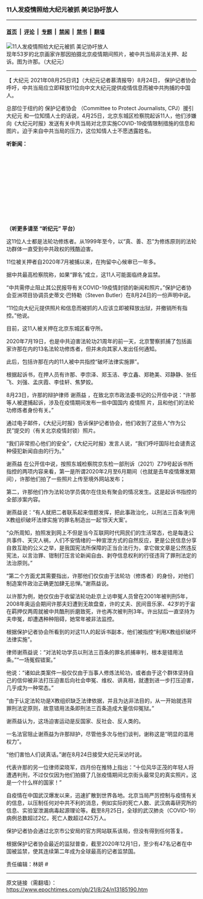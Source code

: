 ### 11人发疫情照给大纪元被抓 美记协吁放人

---

#### [首页](../../../..?n13185190) &nbsp;|&nbsp; [评论](../../../../../epoch-comment?n13185190) &nbsp;|&nbsp; [专题](../../../../../epoch-special?n13185190) &nbsp;|&nbsp; [禁闻](../../../../../epoch-news?n13185190) &nbsp;|&nbsp; [禁书](../../../../../books?n13185190) &nbsp;|&nbsp; [翻墙](https://github.com/gfw-breaker/nogfw/blob/master/README.md?n13185190)


<div><img alt="11人发疫情照给大纪元被抓 美记协吁放人" class="attachment-djy_600_400 size-djy_600_400 wp-post-image" src="https://i.epochtimes.com/assets/uploads/2021/04/id12916303-IMG_20210430_074011_148-1-600x400.jpg"/>
<div class="caption">
 现年53岁的北京画家许那因拍摄北京疫情期间照片，被中共当局非法关押、起诉。图为许那。（大纪元）
</div></div><hr/><div class="post_content" id="artbody" itemprop="articleBody">
 <!-- article content begin -->
 <p>
  【
  <ok href="https://www.epochtimes.com/gb/tag/%E5%A4%A7%E7%BA%AA%E5%85%83.html">
   大纪元
  </ok>
  2021年08月25日讯】（大纪元记者慕清报导）8月24日，
  <ok href="https://www.epochtimes.com/gb/tag/%E4%BF%9D%E6%8A%A4%E8%AE%B0%E8%80%85%E5%8D%8F%E4%BC%9A.html">
   保护记者协会
  </ok>
  呼吁，中共当局应立即释放11位向中文大纪元提供疫情信息而被中共拘捕的中国人。
 </p>
 <p>
  总部位于纽约的
  <ok href="https://www.epochtimes.com/gb/tag/%E4%BF%9D%E6%8A%A4%E8%AE%B0%E8%80%85%E5%8D%8F%E4%BC%9A.html">
   保护记者协会
  </ok>
  （Committee to Protect Journalists, CPJ）援引
  <ok href="https://www.epochtimes.com/gb/tag/%E5%A4%A7%E7%BA%AA%E5%85%83.html">
   大纪元
  </ok>
  和一位知情人士的话说，4月25日，北京东城区检察院起诉11人，他们涉嫌向《大纪元时报》发送有关中共当局对北京实施COVID-19疫情限制措施的信息和图片。迫于来自中共当局的压力，这位知情人士不愿透露姓名。
 </p>
 <p>
  <strong>
   听新闻：
  </strong>
 </p>
 <div style="width: 100%; height: 170px; margin-bottom: 20px; border-radius: 10px; overflow: hidden;">
 </div>
 <p>
  <strong>
   （听更多请至
   <ok href="https://www.epochtimes.com/gb/podcast.htm">
    “听纪元”
   </ok>
   平台）
  </strong>
 </p>
 <p>
  这11位人士都是法轮功修炼者。从1999年至今，以“真、善、忍”为修炼原则的法轮功群体一直受到中共政权的残酷迫害。
 </p>
 <p>
  11位被关押者自2020年7月被捕以来，在拘留中心候审已一年多。
 </p>
 <p>
  据中共最高检察院称，如果“罪名”成立，这11人可能面临终身监禁。
 </p>
 <p>
  “中共需停止阻止其公民报导有关COVID-19疫情封锁的新闻和照片。”保护记者协会亚洲项目协调员史蒂文‧巴特勒（Steven Butler）在8月24日的一份声明中说。
 </p>
 <p>
  “11位向大纪元提供照片和信息而被抓的人应该立即被释放出狱，并撤销所有指控。”他说。
 </p>
 <p>
  目前，这11人被关押在北京东城区看守所。
 </p>
 <p>
  2020年7月19日，也是中共迫害法轮功21周年的前一天，北京警察抓捕了包括画家许那在内的13名法轮功修炼者，但并未向其家人发出任何通知。
 </p>
 <p>
  此后，包括许那在内的11人被中共指控“破坏法律实施罪”。
 </p>
 <p>
  根据起诉书，在押人员有许那、李宗泽、郑玉洁、李立鑫、郑艳美、邓静静、张任飞、刘强、孟庆霞、李佳轩、焦梦姣。
 </p>
 <p>
  8月23日，许那的辩护律师
  <ok href="https://www.epochtimes.com/gb/tag/%E8%B0%A2%E7%87%95%E7%9B%8A.html">
   谢燕益
  </ok>
  ，在致北京市政法委书记的公开信中说：“许那等人被逮捕起诉，涉及在疫情期间发布一些中国国内
  <ok href="https://www.epochtimes.com/gb/tag/%E7%96%AB%E6%83%85%E7%85%A7.html">
   疫情照
  </ok>
  片，且和他们的法轮功修炼者身份有关。”
 </p>
 <p>
  通过电子邮件，《大纪元时报》告诉保护记者协会，他们收到了这些人“作为公民”提交的（有关北京疫情封锁）照片。
 </p>
 <p>
  “我们非常担心他们的安全”，《大纪元时报》发言人说，“我们呼吁国际社会谴责这种侵犯新闻自由的行为。”
 </p>
 <p>
  <ok href="https://www.epochtimes.com/gb/tag/%E8%B0%A2%E7%87%95%E7%9B%8A.html">
   谢燕益
  </ok>
  在公开信中说，按照东城检察院京东检一部刑诉（2021）Z79号起诉书所指控的两项内容来看，第一是所谓2020年2月至6月期间（也就是去年疫情爆发期间），许那他们拍了一些照片上传至境外网站发布；
 </p>
 <p>
  第二，许那他们作为法轮功学员偶尔在住处有聚会的情况发生。这是起诉书指控的全部涉案内容。
 </p>
 <p>
  谢燕益说：“有人就把二者联系起来借题发挥，把此事政治化，以刑法三百条‘利用X教组织破坏法律实施’的罪名制造出一起‘惊天大案’。
 </p>
 <p>
  “众所周知，拍照发到网上不但是当今互联网时代网民们的生活常态，也是每逢公共事件、天灾人祸，人们不安情绪的一种宣泄方式的自然反应，更是公民信息分享自救互助的公义之举，是我国宪法所保障的正当合法行为，拿它做文章是公然违反宪法，以言治罪、钳制打压言论新闻自由、剥夺信息权利的行径违背了罪刑法定的法治原则。”
 </p>
 <p>
  “第二个方面尤其需要指出，许那他们仅仅由于法轮功（修炼者）的身份，对他们制造案件政治正确更加肆无忌惮。”谢燕益说。
 </p>
 <p>
  以许那为例，她仅仅由于收留法轮功赴京上访申冤人员曾在2001年被判刑5年，2008年奥运会期间许那夫妇遭到无故盘查，许的丈夫、民间音乐家、42岁的于宙在羁押仅两周就被中共酷刑折磨致死，许也再次被判刑3年。许出狱后一直坚持为夫申冤，却遭遇种种阻碍，她常年被非法监控。
 </p>
 <p>
  根据保护记者协会所看到的对这11人的起诉书副本，他们被指控“利用X教组织破坏法律实施”。
 </p>
 <p>
  律师谢燕益说：“对法轮功学员以刑法三百条的罪名抓捕审判，根本是错用法条。”“一场冤假错案。”
 </p>
 <p>
  他说：“诸如此类案件一般仅仅由于当事人修炼法轮功，或者由于这个群体坚持自己的信仰被非法打压迫害后向社会申冤、维权、讲真相，就遭到进一步打压迫害，几乎成为一种常态。”
 </p>
 <p>
  “由于认定法轮功是X教组织缺乏法律依据，并且为达非法目的，从一开始就违背罪刑法定原则，故意错用法条即刑法三百条造成大量信仰冤狱。”
 </p>
 <p>
  谢燕益认为，这场迫害运动是反国家、反社会、反人类的。
 </p>
 <p>
  一名法官阻止谢燕益为许那辩护，尽管他多次与他们谈判，谢称这是“明显的滥用权力”。
 </p>
 <p>
  “他们害怕人们说真话。”谢在8月24日接受大纪元采访时说。
 </p>
 <p>
  代表许那的另一位律师梁晓军，四月份在推特上指出：“十位风华正茂的年轻人将遭遇判刑，不过仅仅因为他们拍摄了几张疫情期间北京街头最常见的真实照片。这是一个什么样的国家！”
 </p>
 <p>
  自疫情在中国武汉爆发以来，迅速扩散到世界各地。北京当局严厉控制与疫情有关的信息，以压制任何对中共不利的消息，例如实际的死亡人数、武汉病毒研究所的信息、实验室泄漏病毒起源理论等。截至8月25日，全球的武汉肺炎（COVID-19）病例总数超过2亿，死亡人数超过425万人。
 </p>
 <p>
  保护记者协会通过北京市公安局的官方网站联系该局，但没有得到任何答复。
 </p>
 <p>
  根据保护记者协会最近的监狱普查，截至2020年12月1日，至少有47名记者在中国被监禁，使其连续第二年成为全球最高的记者监禁国。
 </p>
 <p>
  责任编辑：林妍 #
 </p>
 <!-- article content end -->
 <div id="below_article_ad">
 </div>
</div>


---

原文链接（需翻墙）：https://www.epochtimes.com/gb/21/8/24/n13185190.htm
